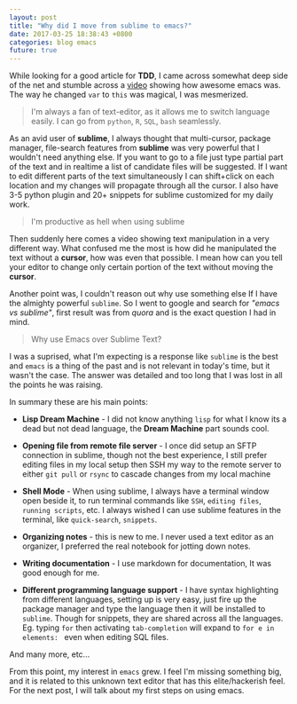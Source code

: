 ```yaml
---
layout: post
title: "Why did I move from sublime to emacs?"
date: 2017-03-25 18:38:43 +0800
categories: blog emacs
future: true
---
```


While looking for a good article for **TDD**, I came across somewhat deep side of the net and stumble across a [video](http://emacsrocks.com/e01.html) showing how awesome emacs was. The way he changed `var` to `this` was magical, I was mesmerized. 

> I'm always a fan of text-editor, as it allows me to switch language easily. I can go from `python`, `R`, `SQL`, `bash` seamlessly.

As an avid user of **sublime**, I always thought that multi-cursor, package manager, file-search features from **sublime** was very powerful that I wouldn't need anything else. If you want to go to a file just type partial part of the text and in realtime a list of candidate files will be suggested. If I want to edit different parts of the text simultaneously I can shift+click on each location and my changes will propagate through all the cursor. I also have 3-5 python plugin and 20+ snippets for sublime customized for my daily work.

> I'm productive as hell when using sublime

Then suddenly here comes a video showing text manipulation in a very different way. What confused me the most is how did he manipulated the text without a **cursor**, how was even that possible. I mean how can you tell your editor to change only certain portion of the text without moving the **cursor**.

Another point was, I couldn't reason out why use something else If I have the almighty powerful `sublime`. So I went to google and search for *"emacs vs sublime"*, first result was from *quora* and is the exact question I had in mind.

> Why use Emacs over Sublime Text?

I was a suprised, what I'm expecting is a response like `sublime` is the best and `emacs` is a thing of the past and is not relevant in today's time, but it wasn't the case. The answer was detailed and too long that I was lost in all the points he was raising.

In summary these are his main points:

* **Lisp Dream Machine** - I did not know anything `lisp` for what I know its a dead but not dead language, the **Dream Machine** part sounds cool.

* **Opening file from remote file server** - I once did setup an SFTP connection in sublime, though not the best experience, I still prefer editing files in my local setup then SSH my way to the remote server to either `git pull` or `rsync` to cascade changes from my local machine

* **Shell Mode** - When using sublime, I always have a terminal window open beside it, to run terminal commands like `SSH`, `editing files`, `running scripts`, etc. I always wished I can use sublime features in the terminal, like `quick-search`, `snippets`.

* **Organizing notes** - this is new to me. I never used a text editor as an organizer, I preferred the real notebook for jotting down notes.

* **Writing documentation** - I use markdown for documentation, It was good enough for me.

* **Different programming language support** - I have syntax highlighting from different languages, setting up is very easy, just fire up the package manager and type the language then it will be installed to `sublime`. Though for snippets, they are shared across all the languages. Eg. typing `for` then activating `tab-completion` will expand to `for e in elements: ` even when editing SQL files. 

And many more, etc...

From this point, my interest in `emacs` grew. I feel I'm missing something big, and it is related to this unknown text editor that has this elite/hackerish feel. For the next post, I will talk about my first steps on using emacs.

